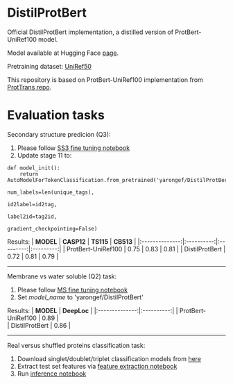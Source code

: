 # DistilProtBert
Official DistilProtBert implementation, a distilled version of ProtBert-UniRef100 model.

Model available at Hugging Face [page](https://huggingface.co/yarongef/DistilProtBert).

Pretraining dataset: [UniRef50](https://www.ebi.ac.uk/uniprot/download-center)

This repository is based on ProtBert-UniRef100 implementation from [ProtTrans repo](https://github.com/agemagician/ProtTrans).

**Evaluation tasks**
========================
Secondary structure predicion (Q3):
  1. Please follow [SS3 fine tuning notebook](https://github.com/agemagician/ProtTrans/blob/master/Fine-Tuning/ProtBert-BFD-FineTune-SS3.ipynb) 
  2. Update stage 11 to:
      

    def model_init():
        return AutoModelForTokenClassification.from_pretrained('yarongef/DistilProtBert',
                                                               num_labels=len(unique_tags),
                                                               id2label=id2tag,
                                                               label2id=tag2id,
                                                               gradient_checkpointing=False)



Results:
|    **MODEL**   | **CASP12** | **TS115** | **CB513** |
|:--------------:|:----------:|:---------:|:---------:|
|    ProtBert-UniRef100    |    0.75    |    0.83   |    0.81   |
| DistilProtBert |    0.72    |    0.81   |    0.79   |

---------------------------------

Membrane vs water soluble (Q2) task:
  1. Please follow [MS fine tuning notebook](https://github.com/agemagician/ProtTrans/blob/master/Fine-Tuning/ProtBert-BFD-FineTuning-MS.ipynb)
  2. Set *model_name* to 'yarongef/DistilProtBert'
 
Results:
|    **MODEL**   | **DeepLoc** |
|:--------------:|:----------:|
|    ProtBert-UniRef100    |    0.89    |  
| DistilProtBert |    0.86    | 

----------------------------------

Real versus shuffled proteins classification task:
  1. Download singlet/doublet/triplet classification models from [here](https://www.dropbox.com/sh/221eiziowdg5m5e/AADh_f8DO_Tn9r56S1QbpyaHa?dl=0)
  1. Extract test set features via [feature extraction notebook](https://github.com/yarongef/DistilProtBert/blob/main/Real%20vs.%20Shuffled%20Classification%20task/Feature%20Extraction.ipynb)
  2. Run [inference notebook](https://github.com/yarongef/DistilProtBert/blob/main/Real%20vs.%20Shuffled%20Classification%20task/Inference.ipynb)
